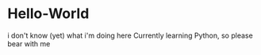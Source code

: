 # Hello-World

i don't know (yet) what i'm doing here
Currently learning Python, so please bear with me
